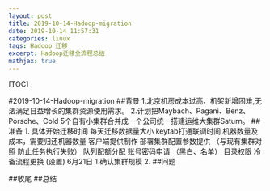```yaml
---
layout: post
title: 2019-10-14-Hadoop-migration
date: 2019-10-14 11:57:31
categories: linux  
tags: Hadoop 迁移
excerpt: Hadoop迁移全流程总结
mathjax: true
---
```


[TOC]

#2019-10-14-Hadoop-migration
##背景
1.北京机房成本过高、机架新增困难,无法满足日益增长的集群资源使用需求。
2.计划把Maybach、Pagani、Benz、Porsche、Cold 5个自有小集群合并成一个公司统一搭建运维大集群Saturn。
##准备
1.
 具体开始迁移时间
 每天迁移数据量大小
 keytab打通联调时间 
 机器数量及成本，需要归还机器数量
 客户端提供制作
 部署集群配置参数提供 （与现有集群对照 防止任务执行失败）
 队列配额分配
 账号密码申请 （黑白、名单）
 目录权限
 冷备流程更换 (设置)
6月21日
1.确认集群规模
2.
##问题

##收尾
##总结
